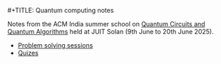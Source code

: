 #+TITLE: Quantum computing notes

Notes from the ACM India summer school on
[Quantum Circuits and Quantum Algorithms](https://acm-qc-summer-school.gitlab.io/)
held at JUIT Solan (9th June to 20th June 2025).

 - [Problem solving sessions](pss/)
 - [Quizes](quiz/)
